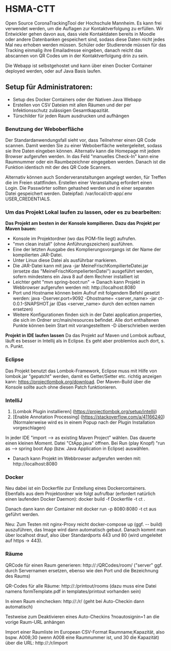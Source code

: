 # HSMA-CTT
Open Source CoronaTrackingTool der Hochschule Mannheim. Es kann frei verwendet werden, um die Auflagen zur Kontaktverfolgung zu erfüllen. Wir Entwickler gehen davon aus, dass viele Kontaktdaten bereits in Moodle oder andere Datenbanken gespeichert sind, sodass diese Daten nicht jedes Mal neu erhoben werden müssen. Schüler oder Studierende müssen für das Tracking einmalig ihre Emailadresse eingeben, danach reicht das abscannen von QR Codes um in der Kontaktverfolgung drin zu sein.

Die Webapp ist selbstgehostet und kann über einen Docker Container deployed werden, oder auf Java Basis laufen.

## Setup für Administratoren:
- Setup des Docker Containers oder der Nativen Java Webapp
- Erstellen von CSV Dateien mit allen Räumen und der per Infektionsschutz zulässigen Gesamtkapazität.
- Türschilder für jeden Raum ausdrucken und aufhängen

### Benutzung der Weboberfläche
Der Standardanwendungsfall sieht vor, dass Teilnehmer einen QR Code scannen. Damit werden Sie zu einer Weboberfläche weitergeleitet, sodass sie Ihre Daten eingeben können. Alternativ kann die Homepage mit jedem Browser aufgerufen werden. In das Feld "manuelles Check-In" kann eine Raumnummer oder ein Raumbezeichner eingegeben werden. Danach ist die Funktion identisch mit der des QR Code Scanners.

Alternativ können auch Sonderveranstaltungen angelegt werden, für Treffen die im Freien stattfinden. 
Erstellen einer Veranstaltung erfordert einen Login. Die Passwörter sollten gehashed werden und in einer separaten Datei gespeichert werden. Dateipfad: /var/local/ctt-app/.env  USER_CREDENTIALS. 


### Um das Projekt Lokal laufen zu lassen, oder es zu bearbeiten:
**Das Projekt am besten in der Konsole kompilieren. Dazu das Projekt per Maven bauen:**
- Konsole im Projektordner (wo das POM-file liegt) aufrufen.
- "mvn clean install" (ohne Anführungszeichen) ausführen. 
- Eine der letzten Ausgabe des Komplierungsvorgangs ist der Name der kompilierten JAR-Datei.
- Unter Linux diese Datei als ausführbar markieren.
- Die JAR-Datei kann mit java -jar MeineFrischKompilierteDatei.jar (ersetze das "MeineFrischKompeliertenDatei") ausgeführt werden, sofern mindestens ein Java 8 auf dem Rechner installiert ist
- Leichter geht "mvn spring-boot:run"
-> Danach kann Projekt in Webbrowser aufgerufen werden mit: http://localhost:8080
- Port und Hostname können beim Aufruf mit folgendem Befehl gesetzt werden: java -Dserver.port=9092 -Dhostname= <server_name> -jar ct-0.0.1-SNAPSHOT.jar (Das <server_name> durch den echten namen ersetzen)
- Weitere Konfigurationen finden sich in der Datei application.properties, die sich im Ordner src/main/resources befindet. Alle dort enthaltenen Punkte können beim Start mit vorangestelltem -D überschrieben werden

**Projekt in IDE laufen lassen**
Da das Projekt auf Maven und Lombok aufbaut, läuft es besser in Intellij als in Eclipse. Es geht aber problemlos auch dort, s. n. Punkt.

### Eclipse

Das Projekt benutzt das Lombok-Framework, Eclipse muss mit Hilfe von lombok.jar "gepatcht" werden, damit es Getter/Setter etc. richtig anzeigen kann: https://projectlombok.org/download. Der Maven-Build über die Konsole sollte auch ohne diesen Patch funktionieren.

### IntelliJ

1. [Lombok Plugin installieren] (https://projectlombok.org/setup/intellij)
2. [Enable Annotation Processing] (https://stackoverflow.com/a/41166240) (Normalerweise wird es in einem Popup nach der Plugin Installation vorgeschlagen)

In jeder IDE "import --> as existing Maven Project" wählen. Das dauerte einen kleinen Moment. Datei "CtApp.java" öffnen. Bei Run (play Knopf) "run as --> spring boot App (bzw. Java Application in Eclipse) auswählen.

- Danach kann Projekt im Webbrowser aufgerufen werden mit: http://localhost:8080


### Docker
Neu dabei ist ein Dockerfile zur Erstellung eines Dockercontainers. Ebenfalls aus dem Projektordner wie folgt aufrufbar (erfordert natürlich einen laufenden Docker Daemon): docker build -f Dockerfile -t ct .

Danach dann kann der Container mit docker run -p 8080:8080 -t ct aus geführt werden.

Neu: Zum Testen mit nginx-Proxy reicht docker-compose up (ggf. -- build) auszuführen, das Image wird dann automatisch gebaut. Danach kommt man über localhost drauf, also über Standardports 443 und 80 (wird umgeleitet auf https -> 443).


### Räume
QRCode für einen Raum generieren: http://<server>:<port>/QRCodes/room/<Raum> ("server" ggf. durch Servernamen ersetzen, ebenso wie den Port und die Bezeichnung des Raums)

QR-Codes für alle Räume: http://<server>:<port>/printout/rooms
  (dazu muss eine Datei namens formTemplate.pdf in templates/printout vorhanden sein)

In einen Raum einchecken: http://<server>:<port>/r/<raum> (geht bei Auto-Checkin dann automatisch)

Testweise zum Deaktivieren eines Auto-Checkins ?noautosignin=1 an die vorige Raum-URL anhängen

Import einer Raumliste im European CSV-Format Raumname;Kapazität, also bspw. A008;30 (wenn A008 eine Raumnummer ist, und 30 die Kapazität) über die URL: http://<server>:<port>/r/import 


